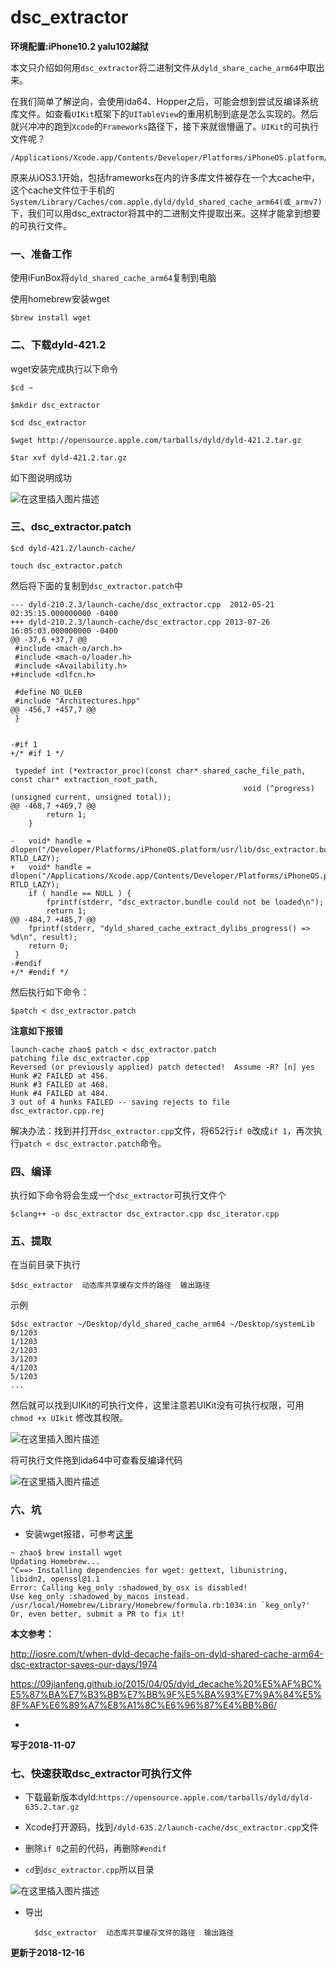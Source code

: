 # dsc_extractor
**环境配置:iPhone10.2  yalu102越狱**

本文只介绍如何用`dsc_extractor`将二进制文件从`dyld_share_cache_arm64`中取出来。

在我们简单了解逆向，会使用ida64、Hopper之后，可能会想到尝试反编译系统库文件。如查看`UIKit`框架下的`UITableView`的重用机制到底是怎么实现的。然后就兴冲冲的跑到`Xcode`的`Frameworks`路径下，接下来就很懵逼了。`UIKit`的可执行文件呢？

	/Applications/Xcode.app/Contents/Developer/Platforms/iPhoneOS.platform/Developer/SDKs/iPhoneOS.sdk/System/Library/Frameworks/UIKit.framework
	

原来从iOS3.1开始，包括frameworks在内的许多库文件被存在一个大cache中，这个cache文件位于手机的`System/Library/Caches/com.apple.dyld/dyld_shared_cache_arm64(或_armv7)`下，我们可以用dsc_extractor将其中的二进制文件提取出来。这样才能拿到想要的可执行文件。

### 一、准备工作

 使用iFunBox将`dyld_shared_cache_arm64`复制到电脑

使用homebrew安装wget

	$brew install wget
	
### 二、下载dyld-421.2

wget安装完成执行以下命令

	$cd ~
	
	$mkdir dsc_extractor
	
	$cd dsc_extractor
	
	$wget http://opensource.apple.com/tarballs/dyld/dyld-421.2.tar.gz
	
	$tar xvf dyld-421.2.tar.gz

如下图说明成功

![在这里插入图片描述](https://img-blog.csdnimg.cn/20181106212520130.png?x-oss-process=image/watermark,type_ZmFuZ3poZW5naGVpdGk,shadow_10,text_aHR0cHM6Ly9ibG9nLmNzZG4ubmV0L3FxMjQ0NTk2,size_16,color_FFFFFF,t_70)


### 三、dsc_extractor.patch

	$cd dyld-421.2/launch-cache/
	
	touch dsc_extractor.patch

然后将下面的复制到`dsc_extractor.patch`中

```
--- dyld-210.2.3/launch-cache/dsc_extractor.cpp  2012-05-21 02:35:15.000000000 -0400
+++ dyld-210.2.3/launch-cache/dsc_extractor.cpp	2013-07-26 16:05:03.000000000 -0400
@@ -37,6 +37,7 @@
 #include <mach-o/arch.h>
 #include <mach-o/loader.h>
 #include <Availability.h>
+#include <dlfcn.h>
 
 #define NO_ULEB 
 #include "Architectures.hpp"
@@ -456,7 +457,7 @@
 }
 
 
-#if 1 
+/* #if 1 */
 
 typedef int (*extractor_proc)(const char* shared_cache_file_path, const char* extraction_root_path,
 													void (^progress)(unsigned current, unsigned total));
@@ -468,7 +469,7 @@
 		return 1;
 	}
 	
-	void* handle = dlopen("/Developer/Platforms/iPhoneOS.platform/usr/lib/dsc_extractor.bundle", RTLD_LAZY);
+	void* handle = dlopen("/Applications/Xcode.app/Contents/Developer/Platforms/iPhoneOS.platform/usr/lib/dsc_extractor.bundle", RTLD_LAZY);
 	if ( handle == NULL ) {
 		fprintf(stderr, "dsc_extractor.bundle could not be loaded\n");
 		return 1;
@@ -484,7 +485,7 @@
 	fprintf(stderr, "dyld_shared_cache_extract_dylibs_progress() => %d\n", result);
 	return 0;
 }
-#endif
+/* #endif */

```

然后执行如下命令：

	$patch < dsc_extractor.patch

**注意如下报错**
	
```
launch-cache zhao$ patch < dsc_extractor.patch
patching file dsc_extractor.cpp
Reversed (or previously applied) patch detected!  Assume -R? [n] yes
Hunk #2 FAILED at 456.
Hunk #3 FAILED at 468.
Hunk #4 FAILED at 484.
3 out of 4 hunks FAILED -- saving rejects to file dsc_extractor.cpp.rej
```
解决办法：找到并打开`dsc_extractor.cpp`文件，将652行`if 0`改成`if 1`，再次执行`patch < dsc_extractor.patch`命令。

### 四、编译

执行如下命令将会生成一个`dsc_extractor`可执行文件个

	$clang++ -o dsc_extractor dsc_extractor.cpp dsc_iterator.cpp

### 五、提取

在当前目录下执行

	$dsc_extractor  动态库共享缓存文件的路径  输出路径

示例

	$dsc_extractor ~/Desktop/dyld_shared_cache_arm64 ~/Desktop/systemLib
	0/1203
	1/1203
	2/1203
	3/1203
	4/1203
	5/1203
	...

然后就可以找到UIKit的可执行文件，这里注意若UIKit没有可执行权限，可用`chmod +x UIkit` 修改其权限。

![在这里插入图片描述](https://img-blog.csdnimg.cn/20181106214851759.png?x-oss-process=image/watermark,type_ZmFuZ3poZW5naGVpdGk,shadow_10,text_aHR0cHM6Ly9ibG9nLmNzZG4ubmV0L3FxMjQ0NTk2,size_16,color_FFFFFF,t_70)

将可执行文件拖到ida64中可查看反编译代码

![在这里插入图片描述](https://img-blog.csdnimg.cn/20181106215202582.png?x-oss-process=image/watermark,type_ZmFuZ3poZW5naGVpdGk,shadow_10,text_aHR0cHM6Ly9ibG9nLmNzZG4ubmV0L3FxMjQ0NTk2,size_16,color_FFFFFF,t_70)


### 六、坑

- 安装wget报错，可参考[这里](https://github.com/Homebrew/brew/issues/4093)

```
~ zhao$ brew install wget
Updating Homebrew...
^C==> Installing dependencies for wget: gettext, libunistring, libidn2, openssl@1.1
Error: Calling keg_only :shadowed_by_osx is disabled!
Use keg_only :shadowed_by_macos instead.
/usr/local/Homebrew/Library/Homebrew/formula.rb:1034:in `keg_only?'
Or, even better, submit a PR to fix it!
```


**本文参考：**

http://iosre.com/t/when-dyld-decache-fails-on-dyld-shared-cache-arm64-dsc-extractor-saves-our-days/1974

https://09jianfeng.github.io/2015/04/05/dyld_decache%20%E5%AF%BC%E5%87%BA%E7%B3%BB%E7%BB%9F%E5%BA%93%E7%9A%84%E5%8F%AF%E6%89%A7%E8%A1%8C%E6%96%87%E4%BB%B6/

-
**写于2018-11-07**

### 七、快速获取dsc_extractor可执行文件

- 下载最新版本dyld:`https://opensource.apple.com/tarballs/dyld/dyld-635.2.tar.gz`

- Xcode打开源码，找到`/dyld-635.2/launch-cache/dsc_extractor.cpp`文件
- 删除`if 0`之前的代码，再删除`#endif`
- `cd`到`dsc_extractor.cpp`所以目录

![在这里插入图片描述](https://img-blog.csdnimg.cn/20181216143515749.png?x-oss-process=image/watermark,type_ZmFuZ3poZW5naGVpdGk,shadow_10,text_aHR0cHM6Ly9ibG9nLmNzZG4ubmV0L3FxMjQ0NTk2,size_16,color_FFFFFF,t_70)

- 导出

		$dsc_extractor  动态库共享缓存文件的路径  输出路径
		
**更新于2018-12-16**